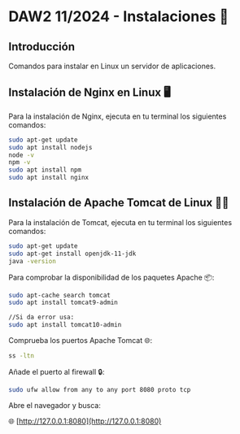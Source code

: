 # DAW2 11/2024 - Instalaciones 🚀

## Introducción

Comandos para instalar en Linux un servidor de aplicaciones.

## Instalación de Nginx en Linux 🖥️

Para la instalación de Nginx, ejecuta en tu terminal los siguientes comandos:

```bash
sudo apt-get update
sudo apt install nodejs
node -v
npm -v
sudo apt install npm
sudo apt install nginx
```


## Instalación de Apache Tomcat de Linux 🐱‍💻

Para la instalación de Tomcat, ejecuta en tu terminal los siguientes comandos:

```bash
sudo apt-get update
sudo apt-get install openjdk-11-jdk
java -version
```

Para comprobar la disponibilidad de los paquetes Apache 📦:

```bash
sudo apt-cache search tomcat
sudo apt install tomcat9-admin

//Si da error usa:
sudo apt install tomcat10-admin
```

Comprueba los puertos Apache Tomcat 🌐:

```bash
ss -ltn
```

Añade el puerto al firewall 🔒:

```bash
sudo ufw allow from any to any port 8080 proto tcp
```
Abre el navegador y busca:

🌐 [http://127.0.0.1:8080](http://127.0.0.1:8080)
